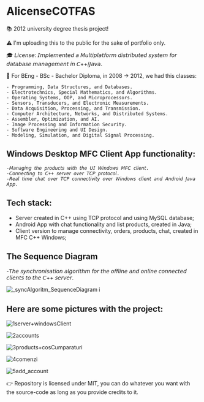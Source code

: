 # AlicenseCOTFAS
📚 2012 university degree thesis project!

⚠️ I'm uploading this to the public for the sake of portfolio only.

🎓 𝘓𝘪𝘤𝘦𝘯𝘴𝘦: 𝘐𝘮𝘱𝘭𝘦𝘮𝘦𝘯𝘵𝘦𝘥 𝘢 𝘔𝘶𝘭𝘵𝘪𝘱𝘭𝘢𝘵𝘧𝘰𝘳𝘮 𝘥𝘪𝘴𝘵𝘳𝘪𝘣𝘶𝘵𝘦𝘥 𝘴𝘺𝘴𝘵𝘦𝘮 𝘧𝘰𝘳 𝘥𝘢𝘵𝘢𝘣𝘢𝘴𝘦 𝘮𝘢𝘯𝘢𝘨𝘦𝘮𝘦𝘯𝘵 𝘪𝘯 𝘊++/𝘑𝘢𝘷𝘢.

📍 For BEng - BSc - Bachelor Diploma, in 2008 -> 2012, we had this classes:
```
- Programming, Data Structures, and Databases.
- Electrotechnics, Special Mathematics, and Algorithms.
- Operating Systems, OOP, and Microprocessors.
- Sensors, Transducers, and Electronic Measurements.
- Data Acquisition, Processing, and Transmission.
- Computer Architecture, Networks, and Distributed Systems.
- Assembler, Optimization, and AI.
- Image Processing and Information Security.
- Software Engineering and UI Design.
- Modeling, Simulation, and Digital Signal Processing.
```

## Windows Desktop MFC Client App functionality:
```
-𝘔𝘢𝘯𝘢𝘨𝘪𝘯𝘨 𝘵𝘩𝘦 𝘱𝘳𝘰𝘥𝘶𝘤𝘵𝘴 𝘸𝘪𝘵𝘩 𝘵𝘩𝘦 𝘜𝘐 𝘞𝘪𝘯𝘥𝘰𝘸𝘴 𝘔𝘍𝘊 𝘤𝘭𝘪𝘦𝘯𝘵. 
-𝘊𝘰𝘯𝘯𝘦𝘤𝘵𝘪𝘯𝘨 𝘵𝘰 𝘊++ 𝘴𝘦𝘳𝘷𝘦𝘳 𝘰𝘷𝘦𝘳 𝘛𝘊𝘗 𝘱𝘳𝘰𝘵𝘰𝘤𝘰𝘭.
-𝘙𝘦𝘢𝘭 𝘵𝘪𝘮𝘦 𝘤𝘩𝘢𝘵 𝘰𝘷𝘦𝘳 𝘛𝘊𝘗 𝘤𝘰𝘯𝘯𝘦𝘤𝘵𝘪𝘷𝘪𝘵𝘺 𝘰𝘷𝘦𝘳 𝘞𝘪𝘯𝘥𝘰𝘸𝘴 𝘤𝘭𝘪𝘦𝘯𝘵 𝘢𝘯𝘥 𝘈𝘯𝘥𝘳𝘰𝘪𝘥 𝘑𝘢𝘷𝘢 𝘈𝘱𝘱.
```

## Tech stack:
- Server created in C++ using TCP protocol and using MySQL database;
- Android App with chat functionality and list products, created in Java;
- Client version to manage connectivity, orders, products, chat, created in MFC C++ Windows;

## The Sequence Diagram
-𝘛𝘩𝘦 𝘴𝘺𝘯𝘤𝘩𝘳𝘰𝘯𝘪𝘴𝘢𝘵𝘪𝘰𝘯 𝘢𝘭𝘨𝘰𝘳𝘪𝘵𝘩𝘮 𝘧𝘰𝘳 𝘵𝘩𝘦 𝘰𝘧𝘧𝘭𝘪𝘯𝘦 𝘢𝘯𝘥 𝘰𝘯𝘭𝘪𝘯𝘦 𝘤𝘰𝘯𝘯𝘦𝘤𝘵𝘦𝘥 𝘤𝘭𝘪𝘦𝘯𝘵𝘴 𝘵𝘰 𝘵𝘩𝘦 𝘊++ 𝘴𝘦𝘳𝘷𝘦𝘳.

![_syncAlgoritm_SequenceDiagram i](https://github.com/user-attachments/assets/9d67b7de-8ae2-44e0-b4f7-aedba33f50d7)


## Here are some pictures with the project:

![1server+windowsClient](https://github.com/user-attachments/assets/85d85b5e-cfa8-4ab1-a872-311bfa62d096)

![2accounts](https://github.com/user-attachments/assets/3b23ccb1-5790-4f5d-b81d-dd15f5473f8b)

![3products+cosCumparaturi](https://github.com/user-attachments/assets/de1c8ffe-f5f7-4919-9469-6d31585d3524)

![4comenzi](https://github.com/user-attachments/assets/b77eef6e-31e6-4d76-974c-4ceb38c2611c)

![5add_account](https://github.com/user-attachments/assets/faeb6359-3313-47a8-91e8-c87e4ddb5f32)

👉 Repository is licensed under MIT, you can do whatever you want with the source-code as long as you provide credits to it.

